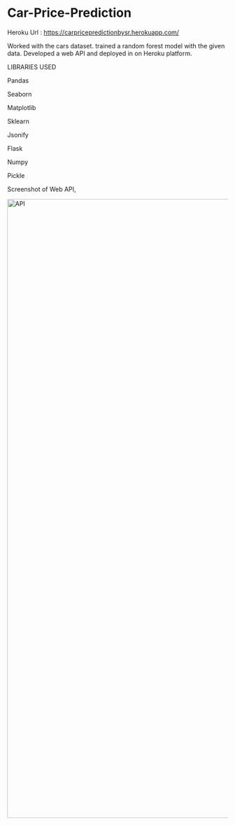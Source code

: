 # Car-Price-Prediction
Heroku Url : https://carpricepredictionbysr.herokuapp.com/

Worked with the cars dataset. trained a random forest model with the given data. 
Developed a web API and deployed in on Heroku platform.

LIBRARIES USED 

Pandas

Seaborn

Matplotlib


Sklearn

Jsonify

Flask

Numpy

Pickle

Screenshot of Web API, 

<img width="1413" alt="API" src="https://user-images.githubusercontent.com/75976818/140263190-39362c23-203c-45e3-b27e-4128bfd3bffe.png">
